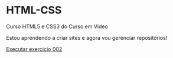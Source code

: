 # HTML-CSS
 Curso HTML5 e CSS3 do Curso em Video

 Estou aprendendo a criar sites e agora vou gerenciar repositórios!

 <a href="https://vitorurbano.github.io/HTML-CSS/EXERCICIOS/EX-002/index.html"> Executar exercicio 002</a>


